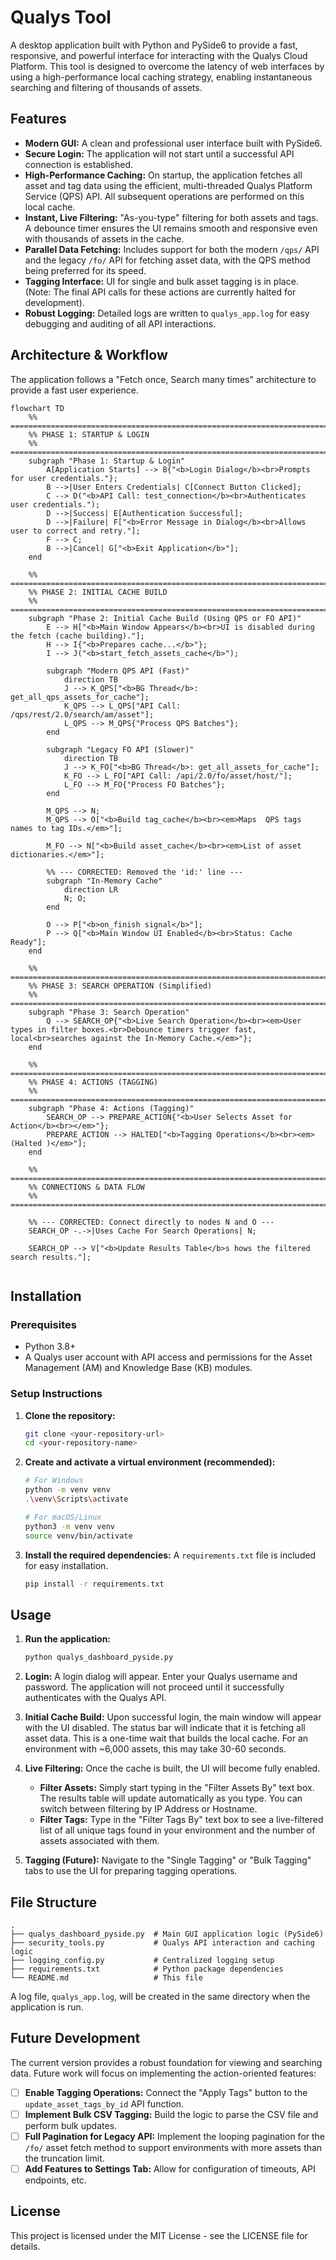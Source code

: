 # Qualys Tool

A desktop application built with Python and PySide6 to provide a fast, responsive, and powerful interface for interacting with the Qualys Cloud Platform. This tool is designed to overcome the latency of web interfaces by using a high-performance local caching strategy, enabling instantaneous searching and filtering of thousands of assets.

## Features

-   **Modern GUI:** A clean and professional user interface built with PySide6.
-   **Secure Login:** The application will not start until a successful API connection is established.
-   **High-Performance Caching:** On startup, the application fetches all asset and tag data using the efficient, multi-threaded Qualys Platform Service (QPS) API. All subsequent operations are performed on this local cache.
-   **Instant, Live Filtering:** "As-you-type" filtering for both assets and tags. A debounce timer ensures the UI remains smooth and responsive even with thousands of assets in the cache.
-   **Parallel Data Fetching:** Includes support for both the modern `/qps/` API and the legacy `/fo/` API for fetching asset data, with the QPS method being preferred for its speed.
-   **Tagging Interface:** UI for single and bulk asset tagging is in place. (Note: The final API calls for these actions are currently halted for development).
-   **Robust Logging:** Detailed logs are written to `qualys_app.log` for easy debugging and auditing of all API interactions.

## Architecture & Workflow

The application follows a "Fetch once, Search many times" architecture to provide a fast user experience.

```mermaid
flowchart TD
    %% =======================================================================
    %% PHASE 1: STARTUP & LOGIN
    %% =======================================================================
    subgraph "Phase 1: Startup & Login"
        A[Application Starts] --> B{"<b>Login Dialog</b><br>Prompts for user credentials."};
        B -->|User Enters Credentials| C[Connect Button Clicked];
        C --> D("<b>API Call: test_connection</b><br>Authenticates user credentials.");
        D -->|Success| E[Authentication Successful];
        D -->|Failure| F["<b>Error Message in Dialog</b><br>Allows user to correct and retry."];
        F --> C;
        B -->|Cancel| G["<b>Exit Application</b>"];
    end

    %% =======================================================================
    %% PHASE 2: INITIAL CACHE BUILD
    %% =======================================================================
    subgraph "Phase 2: Initial Cache Build (Using QPS or FO API)"
        E --> H["<b>Main Window Appears</b><br>UI is disabled during the fetch (cache building)."];
        H --> I{"<b>Prepares cache...</b>"};
        I --> J("<b>start_fetch_assets_cache</b>");
        
        subgraph "Modern QPS API (Fast)"
            direction TB
            J --> K_QPS["<b>BG Thread</b>: get_all_qps_assets_for_cache"];
            K_QPS --> L_QPS["API Call: /qps/rest/2.0/search/am/asset"];
            L_QPS --> M_QPS{"Process QPS Batches"};
        end

        subgraph "Legacy FO API (Slower)"
            direction TB
            J --> K_FO["<b>BG Thread</b>: get_all_assets_for_cache"];
            K_FO --> L_FO["API Call: /api/2.0/fo/asset/host/"];
            L_FO --> M_FO{"Process FO Batches"};
        end
        
        M_QPS --> N;
        M_QPS --> O["<b>Build tag_cache</b><br><em>Maps  QPS tags names to tag IDs.</em>"];
        
        M_FO --> N["<b>Build asset_cache</b><br><em>List of asset dictionaries.</em>"];
        
        %% --- CORRECTED: Removed the 'id:' line ---
        subgraph "In-Memory Cache"
            direction LR
            N; O;
        end
        
        O --> P["<b>on_finish signal</b>"];
        P --> Q["<b>Main Window UI Enabled</b><br>Status: Cache Ready"];
    end

    %% =======================================================================
    %% PHASE 3: SEARCH OPERATION (Simplified)
    %% =======================================================================
    subgraph "Phase 3: Search Operation"
        Q --> SEARCH_OP{"<b>Live Search Operation</b><br><em>User types in filter boxes.<br>Debounce timers trigger fast, local<br>searches against the In-Memory Cache.</em>"};
    end

    %% =======================================================================
    %% PHASE 4: ACTIONS (TAGGING)
    %% =======================================================================
    subgraph "Phase 4: Actions (Tagging)"
        SEARCH_OP --> PREPARE_ACTION{"<b>User Selects Asset for Action</b><br></em>"};
        PREPARE_ACTION --> HALTED["<b>Tagging Operations</b><br><em>(Halted )</em>"];
    end

    %% =======================================================================
    %% CONNECTIONS & DATA FLOW
    %% =======================================================================
    
    %% --- CORRECTED: Connect directly to nodes N and O ---
    SEARCH_OP -.->|Uses Cache For Search Operations| N;

    SEARCH_OP --> V["<b>Update Results Table</b>s hows the filtered search results."];


```

## Installation

### Prerequisites

-   Python 3.8+
-   A Qualys user account with API access and permissions for the Asset Management (AM) and Knowledge Base (KB) modules.

### Setup Instructions

1.  **Clone the repository:**
    ```bash
    git clone <your-repository-url>
    cd <your-repository-name>
    ```

2.  **Create and activate a virtual environment (recommended):**
    ```bash
    # For Windows
    python -m venv venv
    .\venv\Scripts\activate

    # For macOS/Linux
    python3 -m venv venv
    source venv/bin/activate
    ```

3.  **Install the required dependencies:**
    A `requirements.txt` file is included for easy installation.
    ```bash
    pip install -r requirements.txt
    ```

## Usage

1.  **Run the application:**
    ```bash
    python qualys_dashboard_pyside.py
    ```

2.  **Login:** A login dialog will appear. Enter your Qualys username and password. The application will not proceed until it successfully authenticates with the Qualys API.

3.  **Initial Cache Build:** Upon successful login, the main window will appear with the UI disabled. The status bar will indicate that it is fetching all asset data. This is a one-time wait that builds the local cache. For an environment with ~6,000 assets, this may take 30-60 seconds.

4.  **Live Filtering:** Once the cache is built, the UI will become fully enabled.
    -   **Filter Assets:** Simply start typing in the "Filter Assets By" text box. The results table will update automatically as you type. You can switch between filtering by IP Address or Hostname.
    -   **Filter Tags:** Type in the "Filter Tags By" text box to see a live-filtered list of all unique tags found in your environment and the number of assets associated with them.

5.  **Tagging (Future):** Navigate to the "Single Tagging" or "Bulk Tagging" tabs to use the UI for preparing tagging operations.

## File Structure

```
.
├── qualys_dashboard_pyside.py  # Main GUI application logic (PySide6)
├── security_tools.py           # Qualys API interaction and caching logic
├── logging_config.py           # Centralized logging setup
├── requirements.txt            # Python package dependencies
└── README.md                   # This file
```
A log file, `qualys_app.log`, will be created in the same directory when the application is run.

## Future Development

The current version provides a robust foundation for viewing and searching data. Future work will focus on implementing the action-oriented features:
-   [ ] **Enable Tagging Operations:** Connect the "Apply Tags" button to the `update_asset_tags_by_id` API function.
-   [ ] **Implement Bulk CSV Tagging:** Build the logic to parse the CSV file and perform bulk updates.
-   [ ] **Full Pagination for Legacy API:** Implement the looping pagination for the `/fo/` asset fetch method to support environments with more assets than the truncation limit.
-   [ ] **Add Features to Settings Tab:** Allow for configuration of timeouts, API endpoints, etc.

## License

This project is licensed under the MIT License - see the LICENSE file for details.

